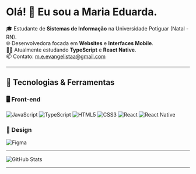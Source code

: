 # Olá! 👋 Eu sou a Maria Eduarda.

🎓 Estudante de **Sistemas de Informação** na Universidade Potiguar (Natal - RN).  
🌐 Desenvolvedora focada em **Websites** e **Interfaces Mobile**.  
👩‍💻 Atualmente estudando **TypeScript** e **React Native**.  
📫 Contato: [m.e.evangelistaa@gmail.com](mailto:m.e.evangelistaa@gmail.com)

---

## 🚀 Tecnologias & Ferramentas

### 🖥️ Front-end

![JavaScript](https://img.shields.io/badge/JavaScript-F7DF1E?style=for-the-badge&logo=javascript&logoColor=black)
![TypeScript](https://img.shields.io/badge/TypeScript-3178C6?style=for-the-badge&logo=typescript&logoColor=white)
![HTML5](https://img.shields.io/badge/HTML5-E34F26?style=for-the-badge&logo=html5&logoColor=white)
![CSS3](https://img.shields.io/badge/CSS3-1572B6?style=for-the-badge&logo=css3&logoColor=white)
![React](https://img.shields.io/badge/React-20232A?style=for-the-badge&logo=react&logoColor=61DAFB)
![React Native](https://img.shields.io/badge/React_Native-20232A?style=for-the-badge&logo=react&logoColor=61DAFB)

### 🎨 Design

![Figma](https://img.shields.io/badge/Figma-F24E1E?style=for-the-badge&logo=figma&logoColor=white)

---

![GitHub Stats](https://github-readme-stats.vercel.app/api?username=mariaeduardaeva&show_icons=true&theme=radical)

---
